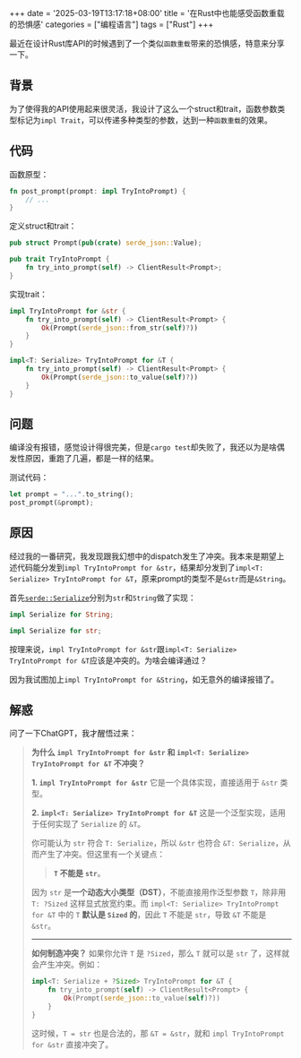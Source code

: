 +++
date = '2025-03-19T13:17:18+08:00'
title = '在Rust中也能感受函数重载的恐惧感'
categories = ["编程语言"]
tags = ["Rust"]
+++

最近在设计Rust库API的时候遇到了一个类似`函数重载`带来的恐惧感，特意来分享一下。

## 背景

为了使得我的API使用起来很灵活，我设计了这么一个struct和trait，函数参数类型标记为`impl Trait`，可以传递多种类型的参数，达到一种`函数重载`的效果。

## 代码

函数原型：

```rust
fn post_prompt(prompt: impl TryIntoPrompt) {
    // ...
}
```

定义struct和trait：

```rust
pub struct Prompt(pub(crate) serde_json::Value);

pub trait TryIntoPrompt {
    fn try_into_prompt(self) -> ClientResult<Prompt>;
}
```

实现trait：

```rust
impl TryIntoPrompt for &str {
    fn try_into_prompt(self) -> ClientResult<Prompt> {
        Ok(Prompt(serde_json::from_str(self)?))
    }
}

impl<T: Serialize> TryIntoPrompt for &T {
    fn try_into_prompt(self) -> ClientResult<Prompt> {
        Ok(Prompt(serde_json::to_value(self)?))
    }
}
```

## 问题

编译没有报错，感觉设计得很完美，但是`cargo test`却失败了，我还以为是啥偶发性原因，重跑了几遍，都是一样的结果。

测试代码：

```rust
let prompt = "...".to_string();
post_prompt(&prompt);
```

## 原因

经过我的一番研究，我发现跟我幻想中的dispatch发生了冲突。我本来是期望上述代码能分发到`impl TryIntoPrompt for &str`，结果却分发到了`impl<T: Serialize> TryIntoPrompt for &T`，原来prompt的类型不是`&str`而是`&String`。

首先[`serde::Serialize`](https://docs.rs/serde/latest/serde/trait.Serialize.html)分别为`str`和`String`做了实现：

```rust
impl Serialize for String;

impl Serialize for str;
```

按理来说，`impl TryIntoPrompt for &str`跟`impl<T: Serialize> TryIntoPrompt for &T`应该是冲突的。为啥会编译通过？

因为我试图加上`impl TryIntoPrompt for &String`，如无意外的编译报错了。

## 解惑

问了一下ChatGPT，我才醒悟过来：

> **为什么 `impl TryIntoPrompt for &str` 和 `impl<T: Serialize> TryIntoPrompt for &T` 不冲突？**
>
> **1. `impl TryIntoPrompt for &str`**
> 它是一个具体实现，直接适用于 `&str` 类型。
>
> **2. `impl<T: Serialize> TryIntoPrompt for &T`**
> 这是一个泛型实现，适用于任何实现了 `Serialize` 的 `&T`。
>
> 你可能认为 `str` 符合 `T: Serialize`，所以 `&str` 也符合 `&T: Serialize`，从而产生了冲突。但这里有一个关键点：
>
> > **`T` 不能是 `str`**。
>
> 因为 `str` 是**一个动态大小类型（DST）**，不能直接用作泛型参数 `T`，除非用 `T: ?Sized` 这样显式放宽约束。而 `impl<T: Serialize> TryIntoPrompt for &T` 中的 `T` **默认是 `Sized` 的**，因此 `T` 不能是 `str`，导致 `&T` 不能是 `&str`。
>
> ---
>
> **如何制造冲突？**
> 如果你允许 `T` 是 `?Sized`，那么 `T` 就可以是 `str` 了，这样就会产生冲突。例如：
>
> ```rust
> impl<T: Serialize + ?Sized> TryIntoPrompt for &T {
>     fn try_into_prompt(self) -> ClientResult<Prompt> {
>         Ok(Prompt(serde_json::to_value(self)?))
>     }
> }
> ```
>
> 这时候，`T = str` 也是合法的，那 `&T = &str`，就和 `impl TryIntoPrompt for &str` 直接冲突了。
